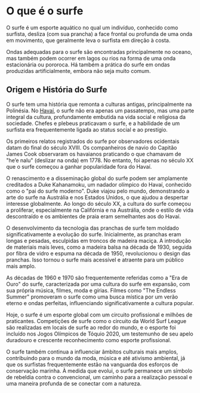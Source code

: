 # **O que é o surfe**

O surfe é um esporte aquático no qual um indivíduo, conhecido como surfista, desliza (com sua prancha) a face frontal ou profunda de uma onda em movimento, que geralmente leva o surfista em direção à costa.

Ondas adequadas para o surfe são encontradas principalmente no oceano, mas também podem ocorrer em lagos ou rios na forma de uma onda estacionária ou pororoca. Há também a prática do surfe em ondas produzidas artificialmente, embora não seja muito comum.

## **Origem e História do Surfe**


O surfe tem uma história que remonta a culturas antigas, principalmente na Polinésia. No [Havaí](https://m.suapesquisa.com/pesquisa/havai.htm), o surfe não era apenas um passatempo, mas uma parte integral da cultura, profundamente embutida na vida social e religiosa da sociedade. Chefes e plebeus praticavam o surfe, e a habilidade de um surfista era frequentemente ligada ao status social e ao prestígio.


Os primeiros relatos registrados do surfe por observadores ocidentais datam do final do século XVIII. Os companheiros de navio do Capitão James Cook observaram os havaianos praticando o que chamavam de "he’e nalu" (deslizar na onda) em 1778. No entanto, foi apenas no século XX que o surfe começou a ganhar popularidade fora do Havaí.


O renascimento e a disseminação global do surfe podem ser amplamente creditados a Duke Kahanamoku, um nadador olímpico do Havaí, conhecido como o "pai do surfe moderno". Duke viajou pelo mundo, demonstrando a arte do surfe na Austrália e nos Estados Unidos, o que ajudou a despertar interesse globalmente. Ao longo do século XX, a cultura do surfe começou a proliferar, especialmente na Califórnia e na Austrália, onde o estilo de vida descontraído e os ambientes de praia eram semelhantes aos do Havaí.


O desenvolvimento da tecnologia das pranchas de surfe tem moldado significativamente a evolução do surfe. Inicialmente, as pranchas eram longas e pesadas, esculpidas em troncos de madeira maciça. A introdução de materiais mais leves, como a madeira balsa na década de 1930, seguida por fibra de vidro e espuma na década de 1950, revolucionou o design das pranchas. Isso tornou o surfe mais acessível e atraente para um público mais amplo.


As décadas de 1960 e 1970 são frequentemente referidas como a "Era de Ouro" do surfe, caracterizada por uma cultura do surfe em expansão, com sua própria música, filmes, moda e gírias. Filmes como "The Endless Summer" promoveram o surfe como uma busca mística por um verão eterno e ondas perfeitas, influenciando significativamente a cultura popular.


Hoje, o surfe é um esporte global com um circuito profissional e milhões de praticantes. Competições de surfe como o circuito da World Surf League são realizadas em locais de surfe ao redor do mundo, e o esporte foi incluído nos Jogos Olímpicos de Tóquio 2020, um testemunho de seu apelo duradouro e crescente reconhecimento como esporte profissional.


O surfe também continua a influenciar âmbitos culturais mais amplos, contribuindo para o mundo da moda, música e até ativismo ambiental, já que os surfistas frequentemente estão na vanguarda dos esforços de conservação marinha. À medida que evolui, o surfe permanece um símbolo de rebeldia contra o convencional, um caminho para a realização pessoal e uma maneira profunda de se conectar com a natureza.
